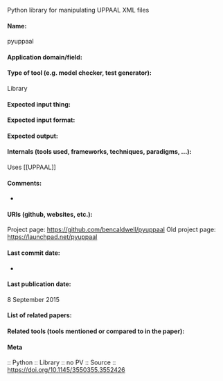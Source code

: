 Python library for manipulating UPPAAL XML files

#### Name:
pyuppaal

#### Application domain/field:

#### Type of tool (e.g. model checker, test generator):
Library

#### Expected input thing:

#### Expected input format:

#### Expected output:

#### Internals (tools used, frameworks, techniques, paradigms, ...):
Uses [[UPPAAL]]

#### Comments:
-

#### URIs (github, websites, etc.):
Project page: https://github.com/bencaldwell/pyuppaal
Old project page: https://launchpad.net/pyuppaal

#### Last commit date:
-

#### Last publication date:
8 September 2015

#### List of related papers:

#### Related tools (tools mentioned or compared to in the paper):

#### Meta
:: Python
:: Library
:: no PV
:: Source :: https://doi.org/10.1145/3550355.3552426
